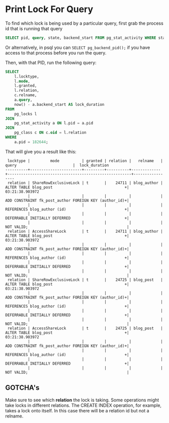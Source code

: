 # Print Lock For Query

To find which lock is being used by a particular query, first grab the process
id that is running that query

```sql
SELECT pid, query, state, backend_start FROM pg_stat_activity WHERE state = 'active';
```

Or alternatively, in psql you can `SELECT pg_backend_pid();` if you have
access to that process before you run the query.

Then, with that PID, run the following query:

```sql
SELECT
    l.locktype,
    l.mode,
    l.granted,
    l.relation,
    c.relname,
    a.query,
    now() - a.backend_start AS lock_duration
FROM
    pg_locks l
JOIN
    pg_stat_activity a ON l.pid = a.pid
JOIN
    pg_class c ON c.oid = l.relation
WHERE
    a.pid = 182644;
```

That will give you a result like this:

```
 locktype |         mode          | granted | relation |   relname   |                         query                         |  lock_duration
----------+-----------------------+---------+----------+-------------+-------------------------------------------------------+-----------------
 relation | ShareRowExclusiveLock | t       |    24711 | blog_author | ALTER TABLE blog_post                                +| 03:21:38.903972
          |                       |         |          |             | ADD CONSTRAINT fk_post_author FOREIGN KEY (author_id)+|
          |                       |         |          |             | REFERENCES blog_author (id)                          +|
          |                       |         |          |             | DEFERRABLE INITIALLY DEFERRED                        +|
          |                       |         |          |             | NOT VALID;                                            |
 relation | AccessShareLock       | t       |    24711 | blog_author | ALTER TABLE blog_post                                +| 03:21:38.903972
          |                       |         |          |             | ADD CONSTRAINT fk_post_author FOREIGN KEY (author_id)+|
          |                       |         |          |             | REFERENCES blog_author (id)                          +|
          |                       |         |          |             | DEFERRABLE INITIALLY DEFERRED                        +|
          |                       |         |          |             | NOT VALID;                                            |
 relation | ShareRowExclusiveLock | t       |    24725 | blog_post   | ALTER TABLE blog_post                                +| 03:21:38.903972
          |                       |         |          |             | ADD CONSTRAINT fk_post_author FOREIGN KEY (author_id)+|
          |                       |         |          |             | REFERENCES blog_author (id)                          +|
          |                       |         |          |             | DEFERRABLE INITIALLY DEFERRED                        +|
          |                       |         |          |             | NOT VALID;                                            |
 relation | AccessShareLock       | t       |    24725 | blog_post   | ALTER TABLE blog_post                                +| 03:21:38.903972
          |                       |         |          |             | ADD CONSTRAINT fk_post_author FOREIGN KEY (author_id)+|
          |                       |         |          |             | REFERENCES blog_author (id)                          +|
          |                       |         |          |             | DEFERRABLE INITIALLY DEFERRED                        +|
          |                       |         |          |             | NOT VALID;                                            |
```

## GOTCHA's

Make sure to see which **relation** the lock is taking. Some operations might
take locks in different relations. The CREATE INDEX operation, for example,
takes a lock onto itself. In this case there will be a relation id but not
a relname.
